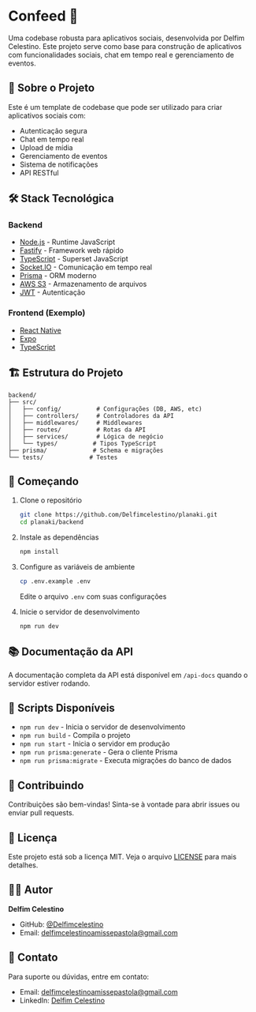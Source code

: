 # Confeed  🚀

Uma codebase robusta para aplicativos sociais, desenvolvida por Delfim Celestino. Este projeto serve como base para construção de aplicativos com funcionalidades sociais, chat em tempo real e gerenciamento de eventos.

## 🎯 Sobre o Projeto

Este é um template de codebase que pode ser utilizado para criar aplicativos sociais com:
- Autenticação segura
- Chat em tempo real
- Upload de mídia
- Gerenciamento de eventos
- Sistema de notificações
- API RESTful

## 🛠️ Stack Tecnológica

### Backend
- [Node.js](https://nodejs.org) - Runtime JavaScript
- [Fastify](https://www.fastify.io) - Framework web rápido
- [TypeScript](https://www.typescriptlang.org) - Superset JavaScript
- [Socket.IO](https://socket.io) - Comunicação em tempo real
- [Prisma](https://www.prisma.io) - ORM moderno
- [AWS S3](https://aws.amazon.com/s3) - Armazenamento de arquivos
- [JWT](https://jwt.io) - Autenticação

### Frontend (Exemplo)
- [React Native](https://reactnative.dev)
- [Expo](https://expo.dev)
- [TypeScript](https://www.typescriptlang.org)

## 🏗️ Estrutura do Projeto

```
backend/
├── src/
│   ├── config/          # Configurações (DB, AWS, etc)
│   ├── controllers/     # Controladores da API
│   ├── middlewares/     # Middlewares
│   ├── routes/          # Rotas da API
│   ├── services/        # Lógica de negócio
│   └── types/          # Tipos TypeScript
├── prisma/             # Schema e migrações
└── tests/             # Testes
```

## 🚀 Começando

1. Clone o repositório
   ```bash
   git clone https://github.com/Delfimcelestino/planaki.git
   cd planaki/backend
   ```

2. Instale as dependências
   ```bash
   npm install
   ```

3. Configure as variáveis de ambiente
   ```bash
   cp .env.example .env
   ```
   Edite o arquivo `.env` com suas configurações

4. Inicie o servidor de desenvolvimento
   ```bash
   npm run dev
   ```

## 📚 Documentação da API

A documentação completa da API está disponível em `/api-docs` quando o servidor estiver rodando.

## 🔧 Scripts Disponíveis

- `npm run dev` - Inicia o servidor de desenvolvimento
- `npm run build` - Compila o projeto
- `npm run start` - Inicia o servidor em produção
- `npm run prisma:generate` - Gera o cliente Prisma
- `npm run prisma:migrate` - Executa migrações do banco de dados

## 🤝 Contribuindo

Contribuições são bem-vindas! Sinta-se à vontade para abrir issues ou enviar pull requests.

## 📝 Licença

Este projeto está sob a licença MIT. Veja o arquivo [LICENSE](LICENSE) para mais detalhes.

## 👨‍💻 Autor

**Delfim Celestino**
- GitHub: [@Delfimcelestino](https://github.com/Delfimcelestino)
- Email: delfimcelestinoamissepastola@gmail.com

## 📧 Contato

Para suporte ou dúvidas, entre em contato:
- Email: delfimcelestinoamissepastola@gmail.com
- LinkedIn: [Delfim Celestino](https://linkedin.com/in/seu-linkedin) 